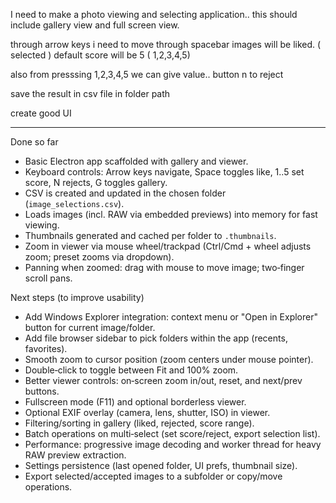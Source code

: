 I need to make a photo viewing and selecting application.. this should include gallery view and full screen view.

through arrow keys i need to move
through spacebar images will be liked. ( selected )
default score will be 5 ( 1,2,3,4,5)

also from presssing 1,2,3,4,5 we can give value..
button n to reject 

save the result in csv file in folder path

create good UI 

---

Done so far
- Basic Electron app scaffolded with gallery and viewer.
- Keyboard controls: Arrow keys navigate, Space toggles like, 1..5 set score, N rejects, G toggles gallery.
- CSV is created and updated in the chosen folder (`image_selections.csv`).
- Loads images (incl. RAW via embedded previews) into memory for fast viewing.
- Thumbnails generated and cached per folder to `.thumbnails`.
- Zoom in viewer via mouse wheel/trackpad (Ctrl/Cmd + wheel adjusts zoom; preset zooms via dropdown).
- Panning when zoomed: drag with mouse to move image; two‑finger scroll pans.

Next steps (to improve usability)
- Add Windows Explorer integration: context menu or "Open in Explorer" button for current image/folder.
- Add file browser sidebar to pick folders within the app (recents, favorites).
- Smooth zoom to cursor position (zoom centers under mouse pointer).
- Double‑click to toggle between Fit and 100% zoom.
- Better viewer controls: on‑screen zoom in/out, reset, and next/prev buttons.
- Fullscreen mode (F11) and optional borderless viewer.
- Optional EXIF overlay (camera, lens, shutter, ISO) in viewer.
- Filtering/sorting in gallery (liked, rejected, score range).
- Batch operations on multi‑select (set score/reject, export selection list).
- Performance: progressive image decoding and worker thread for heavy RAW preview extraction.
- Settings persistence (last opened folder, UI prefs, thumbnail size).
- Export selected/accepted images to a subfolder or copy/move operations.